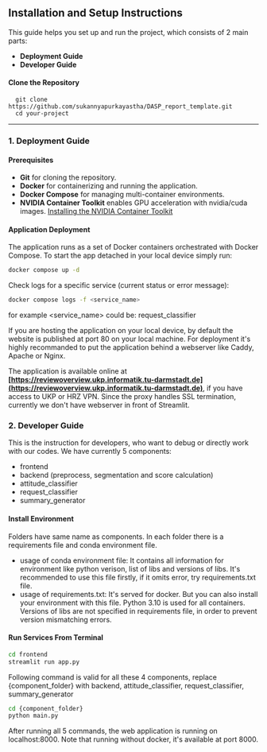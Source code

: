## **Installation and Setup Instructions**

This guide helps you set up and run the project, which consists of 2 main parts:
- **Deployment Guide**
- **Developer Guide**

#### **Clone the Repository** 

      git clone https://github.com/sukannyapurkayastha/DASP_report_template.git
      cd your-project
---
### 1. Deployment Guide

#### **Prerequisites**

- **Git** for cloning the repository.
- **Docker** for containerizing and running the application.
- **Docker Compose** for managing multi-container environments.
- **NVIDIA Container Toolkit** enables GPU acceleration with nvidia/cuda images.
[Installing the NVIDIA Container Toolkit](https://docs.nvidia.com/datacenter/cloud-native/container-toolkit/latest/install-guide.html)

#### **Application Deployment**

The application runs as a set of Docker containers orchestrated with Docker Compose. To start the app detached in your local device simply run:
```bash
docker compose up -d
```
Check logs for a specific service (current status or error message):
```bash
docker compose logs -f <service_name>
```
for example <service_name> could be: request_classifier

If you are hosting the application on your local device, by default the website is published at port 80 on your local machine. For deployment it's highly recommanded to put the application behind a webserver like Caddy, Apache or Nginx.

The application is available online at **[https://reviewoverview.ukp.informatik.tu-darmstadt.de](https://reviewoverview.ukp.informatik.tu-darmstadt.de)**, if you have access to UKP or HRZ VPN. Since the proxy handles SSL termination, currently we don't have webserver in front of Streamlit.

### **2. Developer Guide**
This is the instruction for developers, who want to debug or directly work with our codes.
We have currently 5 components:
- frontend
- backend (preprocess, segmentation and score calculation)
- attitude_classifier
- request_classifier
- summary_generator

#### **Install Environment**

Folders have same name as components. In each folder there is a requirements file and conda environment file. 
- usage of conda environment file: It contains all information for environment like python verison, list of libs and versions of libs. It's recommended to use this file firstly, if it omits error, try requirements.txt file.
- usage of requirements.txt: It's served for docker. But you can also install your environment with this file. Python 3.10 is used for all containers. Versions of libs are not specified in requirements file, in order to prevent version mismatching errors.

#### **Run Services From Terminal**
```bash
cd frontend
streamlit run app.py
```
Following command is valid for all these 4 components, replace {component_folder} with backend, attitude_classifier, request_classifier, summary_generator
```bash
cd {component_folder}
python main.py
```
After running all 5 commands, the web application is running on localhost:8000. Note that running without docker, it's available at port 8000.
